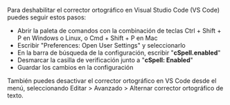 Para deshabilitar el corrector ortográfico en Visual Studio Code (VS Code) puedes seguir estos pasos:

- Abrir la paleta de comandos con la combinación de teclas Ctrl + Shift + P en Windows o Linux, o Cmd + Shift + P en Mac
- Escribir "Preferences: Open User Settings" y seleccionarlo
- En la barra de búsqueda de la configuración, escribir "**cSpell.enabled**"
- Desmarcar la casilla de verificación junto a "**cSpell: Enabled**"
- Guardar los cambios en la configuración

También puedes desactivar el corrector ortográfico en VS Code desde el menú, seleccionando Editar > Avanzado > Alternar corrector ortográfico de texto.
